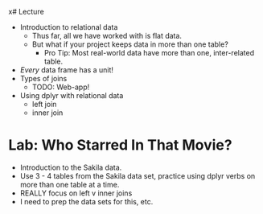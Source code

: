 x# Lecture
- Introduction to relational data
    - Thus far, all we have worked with is flat data.
    - But what if your project keeps data in more than one table?
        - Pro Tip: Most real-world data have more than one, inter-related
          table.
- _Every_ data frame has a unit!
- Types of joins
    - TODO: Web-app!
- Using dplyr with relational data
    - left join
    - inner join

# Lab: Who Starred In That Movie?
- Introduction to the Sakila data.
- Use 3 - 4 tables from the Sakila data set, practice using dplyr
  verbs on more than one table at a time.
- REALLY focus on left v inner joins
- I need to prep the data sets for this, etc.
